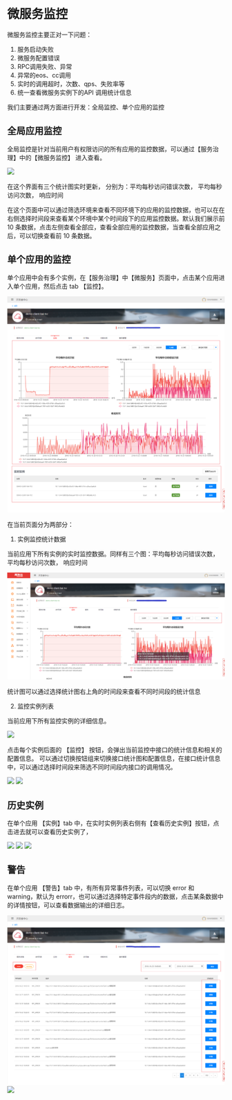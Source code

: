 # 微服务监控

微服务监控主要正对一下问题：
1. 服务启动失败
2. 微服务配置错误
3. RPC调用失败、异常
4. 异常的eos、cc调用
5. 实时的调用超时，次数、qps、失败率等
6. 统一查看微服务实例下的API 调用统计信息

我们主要通过两方面进行开发：全局监控、单个应用的监控

## 全局应用监控

全局监控是针对当前用户有权限访问的所有应用的监控数据，可以通过【服务治理】中的【微服务监控】 进入查看。

![](images/monitor.png)

在这个界面有三个统计图实时更新， 分别为：平均每秒访问错误次数， 平均每秒访问次数， 响应时间

在这个页面中可以通过筛选环境来查看不同环境下的应用的监控数据，也可以在在右侧选择时间段来查看某个环境中某个时间段下的应用监控数据。默认我们展示前 10 条数据，点击左侧查看全部应，查看全部应用的监控数据，当查看全部应用之后，可以切换查看前 10 条数据。


## 单个应用的监控

单个应用中会有多个实例，在【服务治理】中【微服务】页面中，点击某个应用进入单个应用，然后点击 tab 【监控】。

![](images/app-monitor.png)

在当前页面分为两部分：

1. 实例监控统计数据

当前应用下所有实例的实时监控数据。同样有三个图：平均每秒访问错误次数， 平均每秒访问次数， 响应时间

![](images/app-monitor-echart.png)

统计图可以通过选择统计图右上角的时间段来查看不同时间段的统计信息

2.  监控实例列表

当前应用下所有监控实例的详细信息。

![](images/app-monitor-interface.png)

点击每个实例后面的 【监控】 按钮，会弹出当前监控中接口的统计信息和相关的配置信息。
可以通过切换按钮组来切换接口统计图和配置信息，在接口统计信息中，可以通过选择时间段来筛选不同时间段内接口的调用情况。

![](images/app-interface-echart.png)
![](images/app-interface-setting.png)

## 历史实例

在单个应用 【实例】tab 中，在实时实例列表右侧有【查看历史实例】按钮，点击进去就可以查看历史实例了，

![](images/history-monitor.png)
![](images/history-monitor-button.png)
![](images/history-monitor-interface.png)

## 警告

在单个应用 【警告】tab 中，有所有异常事件列表，可以切换 error 和 warning，默认为 errorr，也可以通过选择特定事件段内的数据，点击某条数据中的详情按钮，可以查看数据输出的详细日志。

![](images/app-event.png)
![](images/app-event-detial.png)


